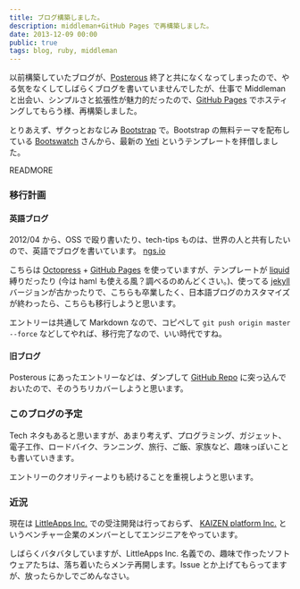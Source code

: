 ```yaml
---
title: ブログ構築しました。
description: middleman+GitHub Pages で再構築しました。
date: 2013-12-09 00:00
public: true
tags: blog, ruby, middleman
---
```


以前構築していたブログが、[Posterous](http://www.posterous.com/) 終了と共になくなってしまったので、やる気をなくしてしばらくブログを書いていませんでしたが、仕事で Middleman と出会い、シンプルさと拡張性が魅力的だったので、[GitHub Pages](http://pages.github.com) でホスティングしてもらう様、再構築しました。

とりあえず、ザクっとおなじみ [Bootstrap](http://getbootstrap.com) で。Bootstrap の無料テーマを配布している [Bootswatch](http://bootswatch.com) さんから、最新の [Yeti](http://bootswatch.com/yeti/) というテンプレートを拝借しました。

READMORE


### 移行計画

#### 英語ブログ

2012/04 から、OSS で殴り書いたり、tech-tips ものは、世界の人と共有したいので、英語でブログを書いています。 [ngs.io](http://ngs.io)

こちらは [Octopress](http://octopress.org) + [GitHub Pages](http://pages.github.com) を使っていますが、テンプレートが [liquid](http://liquidmarkup.org) 縛りだったり (今は haml も使える風？調べるのめんどくさい。)、使ってる [jekyll](http://jekyllrb.com) バージョンが古かったりで、こちらも卒業したく、日本語ブログのカスタマイズが終わったら、こちらも移行しようと思います。

エントリーは共通して Markdown なので、コピペして `git push origin master --force` などしてやれば、移行完了なので、いい時代ですね。

#### 旧ブログ

Posterous にあったエントリーなどは、ダンプして [GitHub Repo](https://github.com/ngs/posterous-backup) に突っ込んでおいたので、そのうちリカバーしようと思います。

### このブログの予定

Tech ネタもあると思いますが、あまり考えず、プログラミング、ガジェット、電子工作、ロードバイク、ランニング、旅行、ご飯、家族など、趣味っぽいことも書いていきます。

エントリーのクオリティーよりも続けることを重視しようと思います。

### 近況

現在は [LittleApps Inc.](http://littleapps.jp/) での受注開発は行っておらず、 [KAIZEN platform Inc.](http://kaizenplatform.in) というベンチャー企業のメンバーとしてエンジニアをやっています。

しばらくバタバタしていますが、LittleApps Inc. 名義での、趣味で作ったソフトウェアたちは、落ち着いたらメンテ再開します。Issue とか上げてもらってますが、放ったらかしでごめんなさい。
